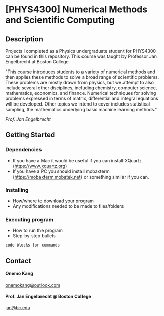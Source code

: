 # [PHYS4300] Numerical Methods and Scientific Computing

## Description
Projects I completed as a Physics undergraduate student for PHYS4300 can be found in this repository. 
This course was taught by Professor Jan Engelbrecht at Boston College. 


"This course introduces students to a variety of numerical methods and then applies these methods to solve a broad range of scientific problems. These problems are mostly drawn from physics, but we attempt to also include several other disciplines, including chemistry, computer science, mathematics, economics, and finance. Numerical techniques for solving problems expressed in terms of matrix, differential and integral equations will be developed. Other topics we intend to cover includes statistical sampling, the mathematics underlying basic machine learning methods."

*Prof. Jan Engelbrecht*


## Getting Started

### Dependencies
* If you have a Mac it would be useful if you can install XQuartz (https://www.xquartz.org)
* If you have a PC you should install mobaxterm (https://mobaxterm.mobatek.net) or something similar if you can. 

### Installing

* How/where to download your program
* Any modifications needed to be made to files/folders

### Executing program

* How to run the program
* Step-by-step bullets
```
code blocks for commands
```

## Contact

#### Onemo Kang 
onemokang@outlook.com

#### Prof. Jan Engelbrecht @ Boston College
jan@bc.edu
